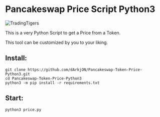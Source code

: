 # Pancakeswap Price Script Python3
![TradingTigers](https://trading-tigers.com/logos/TradingTigers.png)  

This is a very Python Script to get a Price from a Token.

This tool can be customized by you to your liking.   

## Install:
```shell 
git clone https://github.com/dArkjON/Pancakeswap-Token-Price-Python3.git
cd Pancakeswap-Token-Price-Python3
python3 -m pip install -r requirements.txt
```
## Start:
```shell
python3 price.py
```
